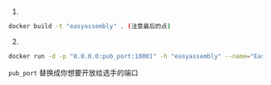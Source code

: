1. 
```bash
docker build -t "easyassembly" . (注意最后的点)
```

2. 
```bash
docker run -d -p "0.0.0.0:pub_port:10001" -h "easyassembly" --name="EasyAssembly" easyassembly
```

`pub_port` 替换成你想要开放给选手的端口

